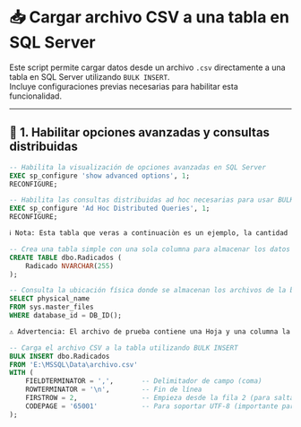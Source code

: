 # 📥 Cargar archivo CSV a una tabla en SQL Server

Este script permite cargar datos desde un archivo `.csv` directamente a una tabla en SQL Server utilizando `BULK INSERT`.  
Incluye configuraciones previas necesarias para habilitar esta funcionalidad.

---

## 🔧 1. Habilitar opciones avanzadas y consultas distribuidas

```sql
-- Habilita la visualización de opciones avanzadas en SQL Server
EXEC sp_configure 'show advanced options', 1;
RECONFIGURE;

-- Habilita las consultas distribuidas ad hoc necesarias para usar BULK INSERT desde archivos
EXEC sp_configure 'Ad Hoc Distributed Queries', 1;
RECONFIGURE;

ℹ️ Nota: Esta tabla que veras a continuaciòn es un ejemplo, la cantidad de columnas depende de la necesidad.

-- Crea una tabla simple con una sola columna para almacenar los datos importados
CREATE TABLE dbo.Radicados (
    Radicado NVARCHAR(255)
);

-- Consulta la ubicación física donde se almacenan los archivos de la base de datos
SELECT physical_name
FROM sys.master_files
WHERE database_id = DB_ID();

⚠️ Advertencia: El archivo de prueba contiene una Hoja y una columna la cual se llama Radicado.

-- Carga el archivo CSV a la tabla utilizando BULK INSERT
BULK INSERT dbo.Radicados
FROM 'E:\MSSQL\Data\archivo.csv'
WITH (
    FIELDTERMINATOR = ',',       -- Delimitador de campo (coma)
    ROWTERMINATOR = '\n',        -- Fin de línea
    FIRSTROW = 2,                -- Empieza desde la fila 2 (para saltar encabezados)
    CODEPAGE = '65001'           -- Para soportar UTF-8 (importante para caracteres especiales)
);
